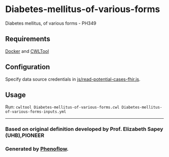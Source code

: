 # Diabetes-mellitus-of-various-forms

Diabetes mellitus, of various forms - PH349

## Requirements

[Docker](https://docs.docker.com/install/) and [CWLTool](https://github.com/common-workflow-language/cwltool#install)

## Configuration

Specify data source credentials in [js/read-potential-cases-fhir.js](js/read-potential-cases-fhir.js).

## Usage

Run: `cwltool Diabetes-mellitus-of-various-forms.cwl Diabetes-mellitus-of-various-forms-inputs.yml`

***

### Based on original definition developed by Prof. Elizabeth Sapey (UHB),PIONEER
### Generated by [Phenoflow](https://kclhi.org/phenoflow).
